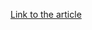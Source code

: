 [Link to the article](https://blog.malwarebytes.com/threat-analysis/2020/04/new-agenttesla-variant-steals-wifi-credentials/)
